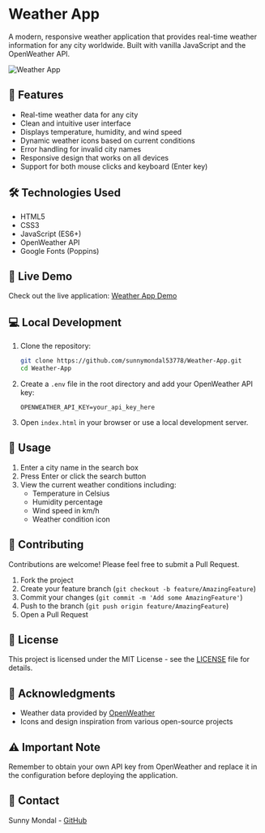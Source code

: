 # Weather App

A modern, responsive weather application that provides real-time weather information for any city worldwide. Built with vanilla JavaScript and the OpenWeather API.

![Weather App](https://github.com/user-attachments/assets/6061091f-b8ad-49b3-a91a-66bc492f00ff)


## 🌟 Features

- Real-time weather data for any city
- Clean and intuitive user interface
- Displays temperature, humidity, and wind speed
- Dynamic weather icons based on current conditions
- Error handling for invalid city names
- Responsive design that works on all devices
- Support for both mouse clicks and keyboard (Enter key)

## 🛠️ Technologies Used

- HTML5
- CSS3
- JavaScript (ES6+)
- OpenWeather API
- Google Fonts (Poppins)

## 🚀 Live Demo

Check out the live application: [Weather App Demo](https://sunnymondal53778.github.io/Weather-App/)

## 💻 Local Development

1. Clone the repository:

   ```bash
   git clone https://github.com/sunnymondal53778/Weather-App.git
   cd Weather-App
   ```

2. Create a `.env` file in the root directory and add your OpenWeather API key:

   ```
   OPENWEATHER_API_KEY=your_api_key_here
   ```

3. Open `index.html` in your browser or use a local development server.

## 📱 Usage

1. Enter a city name in the search box
2. Press Enter or click the search button
3. View the current weather conditions including:
   - Temperature in Celsius
   - Humidity percentage
   - Wind speed in km/h
   - Weather condition icon

## 🤝 Contributing

Contributions are welcome! Please feel free to submit a Pull Request.

1. Fork the project
2. Create your feature branch (`git checkout -b feature/AmazingFeature`)
3. Commit your changes (`git commit -m 'Add some AmazingFeature'`)
4. Push to the branch (`git push origin feature/AmazingFeature`)
5. Open a Pull Request

## 📝 License

This project is licensed under the MIT License - see the [LICENSE](LICENSE) file for details.

## 👏 Acknowledgments

- Weather data provided by [OpenWeather](https://openweathermap.org/)
- Icons and design inspiration from various open-source projects

## ⚠️ Important Note

Remember to obtain your own API key from OpenWeather and replace it in the configuration before deploying the application.

## 📧 Contact

Sunny Mondal - [GitHub](https://github.com/sunnymondal53778)

